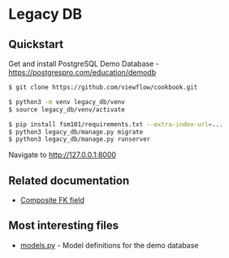 # Legacy DB

## Quickstart

Get and install PostgreSQL Demo Database - https://postgrespro.com/education/demodb

```bash
$ git clone https://github.com/viewflow/cookbook.git

$ python3 -m venv legacy_db/venv
$ source legacy_db/venv/activate

$ pip install fsm101/requirements.txt --extra-index-url=...
$ python3 legacy_db/manage.py migrate
$ python3 legacy_db/manage.py runserver
```

Navigate to http://127.0.0.1:8000

## Related documentation
- [Composite FK field](http://docs-next.viewflow.io/orm/composite_fk.html)

## Most interesting files
- [models.py](./airdata/models.py) - Model definitions for the demo database
